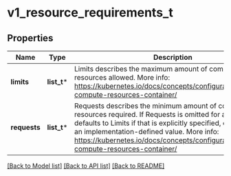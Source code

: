 # v1_resource_requirements_t

## Properties
Name | Type | Description | Notes
------------ | ------------- | ------------- | -------------
**limits** | **list_t*** | Limits describes the maximum amount of compute resources allowed. More info: https://kubernetes.io/docs/concepts/configuration/manage-compute-resources-container/ | [optional] 
**requests** | **list_t*** | Requests describes the minimum amount of compute resources required. If Requests is omitted for a container, it defaults to Limits if that is explicitly specified, otherwise to an implementation-defined value. More info: https://kubernetes.io/docs/concepts/configuration/manage-compute-resources-container/ | [optional] 

[[Back to Model list]](../README.md#documentation-for-models) [[Back to API list]](../README.md#documentation-for-api-endpoints) [[Back to README]](../README.md)


